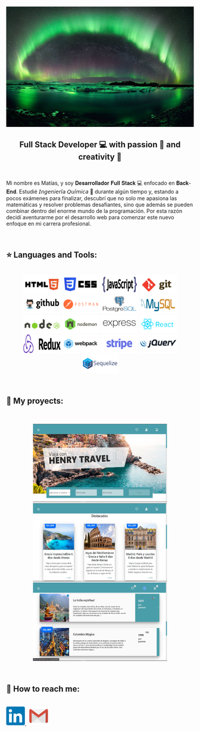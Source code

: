 ![Hi, I'm Matias](./Assets/aurora.jpg)

<h2 align="center" >
    Full Stack Developer 💻 with passion 💛 and creativity 🎨
</h2>

&nbsp;

Mi nombre es Matías, y soy 𝐃𝐞𝐬𝐚𝐫𝐫𝐨𝐥𝐥𝐚𝐝𝐨𝐫 𝐅𝐮𝐥𝐥 𝐒𝐭𝐚𝐜𝐤 💻 enfocado en 𝐁𝐚𝐜𝐤-𝐄𝐧𝐝. Estudié 𝘐𝘯𝘨𝘦𝘯𝘪𝘦𝘳𝘪́𝘢 𝘘𝘶𝘪́𝘮𝘪𝘤𝘢 🧪 durante algún tiempo y, estando a pocos exámenes para finalizar, descubrí que no solo me apasiona las matemáticas y resolver problemas desafiantes, sino que además se pueden combinar dentro del enorme mundo de la programación. Por esta razón decidí aventurarme por el desarrollo web para comenzar este nuevo enfoque en mi carrera profesional.

&nbsp;

## ⭐ Languages and Tools:

<br />
<div background="grey" align="center" >
    <code><img width="100rem" height="50rem" src="./Logos/w3_html5-ar21.svg"></code>
    <code><img width="100rem" height="50rem" src="./Logos/w3_css-ar21.svg"></code>
    <code><img width="100rem" height="50rem" src="./Logos/javascript-horizontal.svg"></code>
    <code><img width="100rem" height="50rem" src="./Logos/git-scm-ar21.svg"></code>
    <code><img width="100rem" height="50rem" src="./Logos/github-ar21.svg"></code>
    <code><img width="100rem" height="50rem" src="./Logos/getpostman-ar21.svg"></code>
    <code><img width="100rem" height="50rem" src="./Logos/postgresql-ar21.svg"></code>
    <code><img width="100rem" height="50rem" src="./Logos/mysql-horizontal.svg"></code>
    <code><img width="100rem" height="50rem" src="./Logos/nodejs-ar21.svg"></code>
    <code><img width="100rem" height="50rem" src="./Logos/nodemonio-ar21.svg"></code>
    <code><img width="100rem" height="50rem" src="./Logos/expressjs-ar21.svg"></code>
    <code><img width="100rem" height="50rem" src="./Logos/reactjs-ar21.svg"></code>
    <code><img width="100rem" height="50rem" src="./Logos/redux.svg"></code>
    <code><img width="100rem" height="50rem" src="./Logos/js_webpack-ar21.svg"></code>
    <code><img width="100rem" height="50rem" src="./Logos/stripe-ar21.svg"></code>
    <code><img width="100rem" height="50rem" src="./Logos/jquery-ar21.svg"></code>
    <code><img width="100rem" height="50rem" src="./Logos/sequelizejs-ar21.svg"></code>
</div>

&nbsp;

## 📌 My proyects:

<br />
<p align="center" >
    <a href="https://proyecto-final-henry.vercel.app/" >
        <img width="360rem" height="210rem" src="./Images/PF-1.JPG">
    </a>
    <a href="https://proyecto-final-henry.vercel.app/" >
        <img width="360rem" height="210rem" src="./Images/PF-2.JPG">
    </a>
    <a href="https://proyecto-final-henry.vercel.app/" >
        <img width="360rem" height="210rem" src="./Images/PF-3.JPG">
    </a>
</p>

&nbsp;

## 📧 How to reach me:

<br />
<span >
    <a href="https://www.linkedin.com/in/mruggeroni-full-stack/" >
        <img width="50rem" src="./Logos/linkedin-icon.svg">
    </a>
    &nbsp;
    <a href="mailto:matiasruggeroni@gmail.com" >
        <img width="50rem" src="./Logos/gmail-icon.svg">
    </a>
</span>

<!--
**mruggeroni/mruggeroni** is a ✨ _special_ ✨ repository because its `README.md` (this file) appears on your GitHub profile.

Here are some ideas to get you started:

- 🔭 I’m currently working on ...
- 🌱 I’m currently learning ...
- 👯 I’m looking to collaborate on ...
- 🤔 I’m looking for help with ...
- 💬 Ask me about ...
- 📫 How to reach me: ...
- 😄 Pronouns: ...
- ⚡ Fun fact: ...
-->

